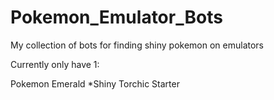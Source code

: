 # Pokemon_Emulator_Bots
My collection of bots for finding shiny pokemon on emulators

Currently only have 1:

Pokemon Emerald
  *Shiny Torchic Starter

